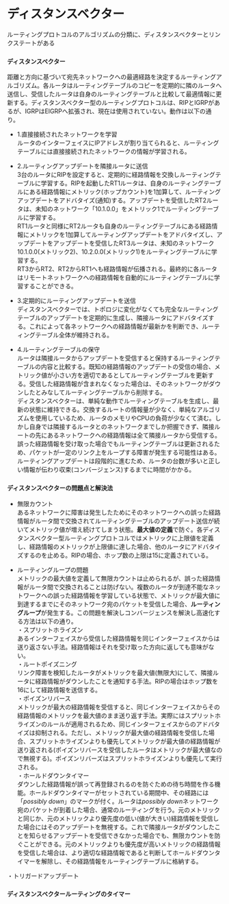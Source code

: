 # ディスタンスベクター
ルーティングプロトコルのアルゴリズムの分類に、ディスタンスベクターとリンクステートがある

### `ディスタンスベクター`
距離と方向に基づいて宛先ネットワークへの最適経路を決定するルーティングアルゴリズム。各ルータはルーティングテーブルのコピーを定期的に隣のルータへ送信し、受信したルータは自身のルーティングテーブルと比較して最適情報に更新する。ディスタンスベクター型のルーティングプロトコルは、RIPとIGRPがあるが、IGRPはEIGRPへ拡張され、現在は使用されていない。動作は以下の通り。

- 1.直接接続されたネットワークを学習  
ルータのインターフェイスにIPアドレスが割り当てられると、ルーティングテーブルには直接接続されたネットワークの情報が学習される。

- 2.ルーティングアップデートを隣接ルータに送信  
3台のルータにRIPを設定すると、定期的に経路情報を交換しルーティングテーブルに学習する。RIPを起動したRT1ルータは、自身のルーティングテーブルにある経路情報にメトリック(ホップカウント)を1加算して、ルーティングアップデートをアドバタイズ(通知)する。アップデートを受信したRT2ルータは、未知のネットワーク「10.1.0.0」をメトリック1でルーティングテーブルに学習する。  
RT1ルータと同様にRT2ルータも自身のルーティングテーブルにある経路情報にメトリックを1加算してルーティングアップデートをアドバタイズし、アップデートをアップデートを受信したRT3ルータは、未知のネットワーク10.1.0.0(メトリック2)、10.2.0.0(メトリック1)をルーティングテーブルに学習する。  
RT3からRT2、RT2からRT1へも経路情報が伝播される。最終的に各ルータはリモートネットワークへの経路情報を自動的にルーティングテーブルに学習することができる。

- 3.定期的にルーティングアップデートを送信  
ディスタンスベクターでは、トポロジに変化がなくても完全なルーティングテーブルのアップデートを定期的に生成し、隣接ルータにアドバタイズする。これによって各ネットワークへの経路情報が最新かを判断でき、ルーティングテーブル全体が維持される。

- 4.ルーティングテーブルの保守  
ルータは隣接ルータからアップデートを受信すると保持するルーティングテーブルの内容と比較する。既知の経路情報のアップデートの受信の場合、メトリック値が小さい方を適切であるとしてルーティングテーブルを更新する。受信した経路情報が含まれなくなった場合は、そのネットワークがダウンしたとみなしてルーティングテーブルから削除する。</br>
ディスタンスベクターは、単純な動作でルーティングテーブルを生成し、最新の状態に維持できる。交換するルートの情報量が少なく、単純なアルゴリズムを使用しているため、ルータのメモリやCPUの負荷が少なくて済む。しかし自身では隣接するルータとのネットワークまでしか把握できず、隣接ルートの先にあるネットワークへの経路情報は全て隣接ルータから受信する。誤った経路情報を受け取った場合でもルーティングテーブルは更新されるため、パケットが一定のリンク上をループする障害が発生する可能性はある。ルーティングアップデートは段階的に進むため、ルータの台数が多いと正しい情報が伝わり収束(コンバージェンス)するまでに時間がかかる。

### `ディスタンスベクターの問題点と解決法`
- 無限カウント  
あるネットワークに障害は発生したためにそのネットワークへの誤った経路情報がルータ間で交換されてルーティングテーブルのアップデート送信が続いてメトリック値が増え続けてしまう状態。**最大値の定義**で防ぐ。各ディスタンスベクター型ルーティングプロトコルではメトリックに上限値を定義し、経路情報のメトリックが上限値に達した場合、他のルータにアドバタイズするのを止める。RIPの場合、ホップ数の上限は15に定義されている。

- ルーティングループの問題  
メトリックの最大値を定義して無限カウントは止められるが、誤った経路情報がルータ間で交換されることは防げない。複数のルータが到達不能なネットワークへの誤った経路情報を学習している状態で、メトリックが最大値に到達するまでにそのネットワーク宛のパケットを受信した場合、**ルーティングループ**が発生する。この問題を解決しコンバージェンスを解決し高速化する方法は以下の通り。</br>
・スプリットホライズン  
あるインターフェイスから受信した経路情報を同じインターフェイスからは送り返さない手法。経路情報はそれを受け取った方向に返しても意味がない。</br>
・ルートポイズニング  
リンク障害を検知したルータがメトリックを最大値(無限大)にして、隣接ルータに経路情報がダウンしたことを通知する手法。RIPの場合はホップ数を16にして経路情報を送信する。</br>
・ポイズンリバース  
メトリックが最大の経路情報を受信すると、同じインターフェイスからその経路情報のメトリックを最大値のまま送り返す手法。実際にはスプリットホライズンのルールが適用されるため、同じインターフェイスからのアドバタイズは抑制される。ただし、メトリックが最大値の経路情報を受信した場合、スプリットホライズンよりも優先してメトリックが最大値の経路情報が送り返される(ポイズンリバースを受信したルータはメトリックが最大値なので無視する)。ポイズンリバーズはスプリットホライズンよりも優先して実行される。</br>
・ホールドダウンタイマー  
ダウンした経路情報が誤って再登録されるのを防ぐための待ち時間を作る機能。ホールドダウンタイマーがセットされている期間中、その経路には「*possibly down*」のマークが付く。ルータは*possibly down*ネットワーク宛のパケットが到着した場合、通常のルーティングを行う。元のメトリックと同じか、元のメトリックより優先度の低い(値が大きい)経路情報を受信した場合にはそのアップデートを無視する。これで隣接ルータがダウンしたことを知らせるアップデートを受信できなかった場合でも、無限カウントを防ぐことができる。元のメトリックよりも優先度が高いメトリックの経路情報を受信した場合は、より適切な経路情報であると判断してホールドダウンタイマーを解除し、その経路情報をルーティングテーブルに格納する。

・トリガードアップデート

### `ディスタンスベクタールーティングのタイマー`
